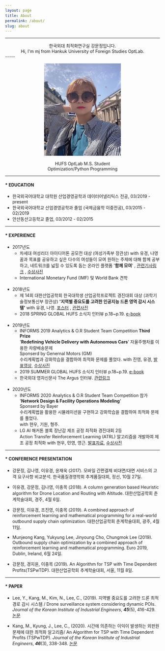 ```yaml
---
layout: page
title: About 
permalink: /about/
slug: about
---
```


-----
<center>
한국외대 최적화연구실 강문정입니다. <br>
Hi, I'm mj from Hankuk University of Foreign Studies OptLab.
</center>
-----
<p align="center">
  <img width="250" height="300" src="/images/photo2.jpg">
</p>

<center>
HUFS OptLab M.S. Student <br>
Optimization/Python Programming <br>
</center>

-----

#### * EDUCATION

- 한국외국어대학교 대학원 산업경영공학과 데이터어낼리틱스 전공, 03/2019 - present
- 한국외국어대학교 산업경영공학과 졸업 (국제금융학 이중전공), 03/2015 - 02/2019
- 안산동산고등학교 졸업, 03/2012 - 02/2015

-----

#### * EXPERIENCE

- 2017년도 <br>
    - 차세대 여성리더 아이디어톤 공모전 대상 (여성가족부 장관상) with 유경, 나영 <br>
꿈과 목표를 공유하고 싶은 다수의 여성들이 모여 원하는 주제에 대해 함께 공부하고, 네트워크를 넓힐 수 있도록 돕는 온라인 플랫폼 '**함께 모여**' , [관련기사링크](http://www.womennews.co.kr/news/articleView.html?idxno=116785) , [수상사진](/images/prize.jpg)<br>
    - International Monetary Fund (IMF) 및 World Bank 견학 <br>
    <br>
- 2018년도 <br>
    - 제 14회 대한산업공학회 한국대학생 산업공학프로젝트 경진대회 대상 (과학기술정보통신부 장관상) **'지역별 중요도를 고려한 인공지능 드론 영역 감시 시스템'** with 유경, 나영.   [포스터](/images/poster.pdf) , [관련사진](/images/prize2.jpg) <br>
    - 2018 SPRING GLOBAL HUFS 소식지 인터뷰 p.18~p.19. [e-book](http://e-book.hufs.ac.kr/20180503_155503_1/) <br>
    <br>
- 2019년도 <br>
    -  INFORMS 2019 Analytics & O.R Student Team Competition **Third Prize** <br>
    '**Redefining Vehicle Delivery with Autonomous Cars**' 자율주행차를 이용한 차량배송문제 <br>
    Sponserd by Genernal Motors (GM) <br>
    수리계획법과 강화학습을 결합하여 최적화 문제를 풀었다. with 진영, 유경, [발표영상](https://www.youtube.com/watch?v=P7u_W9_jtJk), [수상사진](/images/prize3.jpg) <br>
    - 2019 SUMMER GLOBAL HUFS 소식지 인터뷰 p.18~p.19. [e-book](http://e-book.hufs.ac.kr/20190712_131010_1/) <br>
    - 한국외대 영자신문사 The Argus 인터뷰. [관련링크](http://www.theargus.org/news/articleView.html?idxno=1563) <br>
    <br>
- 2020년도 <br>
    - INFORMS 2020 Analytics & O.R Student Team Competition 참가 <br>
    '**Network Design & Facility Operations Modeling**' <br>
    Sponserd by Bayer <br>
    수리계획법을 활용한 시뮬레이션을 구현하고 강화학습을 결합하여 최적화 문제를 풀었다. <br> with 현우, 기원, 형주.
    - LG AI 해커톤 블록 장난감 제조 공정 최적화 경진대회 2등 <br>
    Action Transfer Reinforcement Learning (ATRL) 알고리즘을 개발하여 제조 공정 최적화 with 현우, 민영, 영근. [발표자료](/images/lg.pdf), [수상사진](/images/lgwin.png)


-----


#### * CONFERENCE PRESENTATION

- 강문정, 김나영, 이유경, 윤재욱 (2017). 모바일 간편결제 비대면/대면 서비스의 고객 요구사항 비교분석. 한국품질경영학회 추계품질대회, 정선, 10월 27일.

- 이유경, 강문정, 김나영, 이충목 (2018). A column generation based Heuristic algorithm for Drone Location and Routing with Altitude. 대한산업공학회 춘계학술대회, 경주, 4월 6일.

- 강문정, 이유경, 조진영, 이충목 (2019). A combined approach of reinforcement learning and mathematical programming for a real-world outbound supply chain optimization. 대한산업공학회 춘계학술대회, 광주, 4월 11일.

- Munjeong Kang, Yukyung Lee, Jinyoung Cho, Chungmok Lee (2019). Outbound supply chain optimization by a combined approach of reinforcement learning and mathematical programming. Euro 2019, Dublin, Ireland, 6월 24일.

- 강문정, 경지윤, 이충목 (2019). An Algorithm for TSP with Time Dependent Profits(TSPwTDP). 대한산업공학회 추계학술대회, 서울, 11월 8일.


-----

#### * PAPER

- Lee, Y., Kang, M., Kim, N., Lee, C., (2019). 지역별 중요도를 고려한 드론 최적 경로 감시 시스템 / Drone surveillance system considering dynamic POIs. *Journal of the Korean Institute of Industrial Engineers*, **<i>45</i>**(5), 416-429. [논문](/images/paper_DLRwA.pdf)

- Kang, M., Kyung, J., Lee, C., (2020). 시간에 의존하는 이익이 발생하는 외판원문제에 대한 최적화 알고리즘/ An Algorithm for TSP with Time Dependent Profits (TSPwTDP). *Journal of the Korean Institute of Industrial Engineers*, **<i>46</i>**(3), 338-348. [논문](/images/paper_TSPwTDP.pdf)
